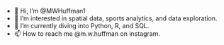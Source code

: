 - 👋 Hi, I’m @MWHuffman1
- 👀 I’m interested in spatial data, sports analytics, and data exploration.
- 🌱 I’m currently diving into Python, R, and SQL.
- 📫 How to reach me @m.w.huffman on instagram.

<!---
MWHuffman1/MWHuffman1 is a ✨ special ✨ repository because its `README.md` (this file) appears on your GitHub profile.
You can click the Preview link to take a look at your changes.
--->
